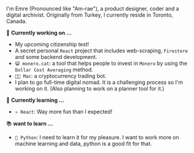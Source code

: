 I'm Emre (Pronounced like "Am-rae"), a product designer, coder and a digital archivist. Originally from Turkey, I currently reside in Toronto, Canada. 

🔭 **Currently working on ...**
  - My upcoming citizenship test!
  - A secret personal `React` project that includes web-scraping, `Firestore` and some backend development.
  - `😺 monero.cat`: a tool that helps people to invest in `Monero` by using the `Dollar Cost Averaging` method.
  - `🙎🏻‍ Mac`: a cryptocurrency trading bot.
  - I plan to go full-time digital nomad. It is a challenging process so I'm working on it. (Also planning to work on a planner tool for it.)

🌱 **Currently learning ...**
  - `⚛️ React`: Way more fun than I expected!

📚 **want to learn ...**
  - `🐍 Python`: I need to learn it for my pleasure. I want to work more on machine learning and data, python is a good fit for that.

